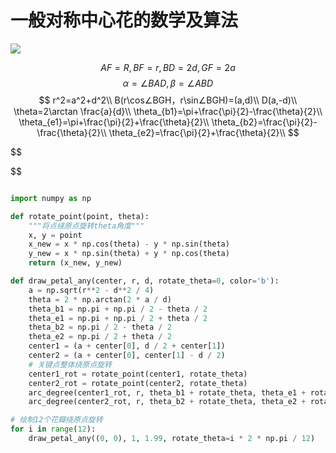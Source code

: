 # 一般对称中心花的数学及算法

![](./images/geogebra-export.png)

$$AF=R,BF=r,BD=2d,GF=2a$$
$$
α=∠BAD,β=∠ABD
$$
$$
r^2=a^2+d^2\\
B(r\cos∠BGH，r\sin∠BGH)=(a,d)\\
D(a,-d)\\
\theta=2\arctan \frac{a}{d}\\
\theta_{b1}=\pi+\frac{\pi}{2}-\frac{\theta}{2}\\
\theta_{e1}=\pi+\frac{\pi}{2}+\frac{\theta}{2}\\
\theta_{b2}=\frac{\pi}{2}-\frac{\theta}{2}\\
\theta_{e2}=\frac{\pi}{2}+\frac{\theta}{2}\\
$$

$$

$$
```python

import numpy as np

def rotate_point(point, theta):
    """将点绕原点旋转theta角度"""
    x, y = point
    x_new = x * np.cos(theta) - y * np.sin(theta)
    y_new = x * np.sin(theta) + y * np.cos(theta)
    return (x_new, y_new)

def draw_petal_any(center, r, d, rotate_theta=0, color='b'):
    a = np.sqrt(r**2 - d**2 / 4)
    theta = 2 * np.arctan(2 * a / d)
    theta_b1 = np.pi + np.pi / 2 - theta / 2
    theta_e1 = np.pi + np.pi / 2 + theta / 2
    theta_b2 = np.pi / 2 - theta / 2
    theta_e2 = np.pi / 2 + theta / 2
    center1 = (a + center[0], d / 2 + center[1])
    center2 = (a + center[0], center[1] - d / 2)
    # 关键点整体绕原点旋转
    center1_rot = rotate_point(center1, rotate_theta)
    center2_rot = rotate_point(center2, rotate_theta)
    arc_degree(center1_rot, r, theta_b1 + rotate_theta, theta_e1 + rotate_theta, color)
    arc_degree(center2_rot, r, theta_b2 + rotate_theta, theta_e2 + rotate_theta, color)

# 绘制12个花瓣绕原点旋转
for i in range(12):
    draw_petal_any((0, 0), 1, 1.99, rotate_theta=i * 2 * np.pi / 12)

    
```